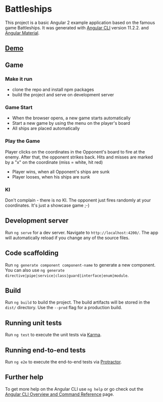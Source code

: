 # Battleships
This project is a basic Angular 2 example application based on the famous game Battleships. It was generated with [Angular CLI](https://github.com/angular/angular-cli) version 11.2.2. and [Angular Material](https://material.angular.io/).

## [Demo](http://ng-battleships.gearhostpreview.com/)


## Game
### Make it run
- clone the repo and install npm packages
- build the project and serve on development server

### Game Start

- When the browser opens, a new game starts automatically
- Start a new game by using the menu on the player's board
- All ships are placed automatically

### Play the Game 

Player clicks on the coordinates in the Opponent's board to fire at the enemy. After that, the opponent strikes back. Hits and misses are marked by a "x" on the coordinate (miss = white, hit red)
- Player wins, when all Opponent's ships are sunk
- Player looses, when his ships are sunk

### KI

Don't complain - there is no KI. The opponent just fires randomly at your coordinates. It's just a showcase game ;-)

## Development server

Run `ng serve` for a dev server. Navigate to `http://localhost:4200/`. The app will automatically reload if you change any of the source files.

## Code scaffolding

Run `ng generate component component-name` to generate a new component. You can also use `ng generate directive|pipe|service|class|guard|interface|enum|module`.

## Build

Run `ng build` to build the project. The build artifacts will be stored in the `dist/` directory. Use the `--prod` flag for a production build.

## Running unit tests

Run `ng test` to execute the unit tests via [Karma](https://karma-runner.github.io).

## Running end-to-end tests

Run `ng e2e` to execute the end-to-end tests via [Protractor](http://www.protractortest.org/).

## Further help

To get more help on the Angular CLI use `ng help` or go check out the [Angular CLI Overview and Command Reference](https://angular.io/cli) page.
